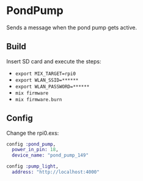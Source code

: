 # PondPump

Sends a message when the pond pump gets active.

## Build

Insert SD card and execute the steps:
  * `export MIX_TARGET=rpi0`
  * `export WLAN_SSID=******`
  * `export WLAN_PASSWORD=******`
  * `mix firmware`
  * `mix firmware.burn`

## Config

Change the rpi0.exs:
```elixir
config :pond_pump,
  power_in_pin: 18,
  device_name: "pond_pump_149"

config :pump_light,
  address: "http://localhost:4000"
``` 
